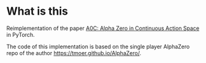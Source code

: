 # What is this

Reimplementation of the paper [A0C: Alpha Zero in Continuous Action Space](https://arxiv.org/pdf/1805.09613.pdf) in PyTorch.

The code of this implementation is based on the single player AlphaZero repo of the author https://tmoer.github.io/AlphaZero/.
